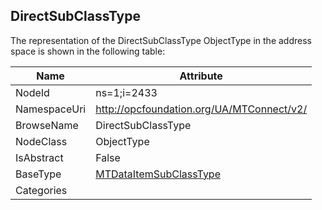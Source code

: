 <!-- objecttype -->
## DirectSubClassType
  
<!-- end of text -->
The representation of the DirectSubClassType ObjectType in the address space is shown in the following table:  

|Name|Attribute|
|---|---|
|NodeId|ns=1;i=2433|
|NamespaceUri|http://opcfoundation.org/UA/MTConnect/v2/|
|BrowseName|DirectSubClassType|
|NodeClass|ObjectType|
|IsAbstract|False|
|BaseType|[MTDataItemSubClassType](../../ObjectTypes/MTDataItemSubClassType/readme.md)|
|Categories||

